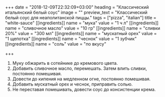 +++
date = "2018-12-09T22:32:09+03:00"
heading = "Классический итальянский белый соус"
image = ""
preview_text = "Классический белый соус для неаполитанской пиццы."
tags = ["pizza", "italian"]
title = "white-sauce"
[[ingredients]]
name = "мука"
value = "1 ч л"
[[ingredients]]
name = "сливочное масло"
value = "10 гр"
[[ingredients]]
name = "сливки 20%"
value = "300 мл"
[[ingredients]]
name = "мускатный орех"
value = "1 щепотка"
[[ingredients]]
name = "чеснок"
value = "1 зубчик"
[[ingredients]]
name = "соль"
value = "по вкусу"

+++
1. Муку обжарить в сотейнике до кремового цвета.
2. Добавить сливочное масло, перемешать. Затем влить сливки, постоянно помешивая.
3. Довести до кипения на медленном огне, постоянно помешивая.
4. Добавить мускатный орех и чеснок, приправить солью.
5. Не переставая помешивать, довести соус до консистенции крема.